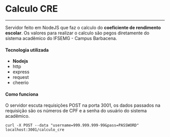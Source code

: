 # Calculo CRE
---
Servidor feito em NodeJS que faz o calculo do **coeficiente de rendimento escolar**. Os valores para realizar o calculo são pegos diretamente do sistema acadêmico do IFSEMG - Campus Barbacena.

#### Tecnologia utilizada
- **Nodejs**
 - http
 - express
 - request
 - cheerio

#### Como funciona
O servidor escuta requisições POST na porta 3001, os dados passados na requisição são os números de CPF e a senha do usuário do sistema acadêmico.

```
curl -X POST --data "username=999.999.999-99&pass=PASSWORD" localhost:3001/calculo_cre
```
